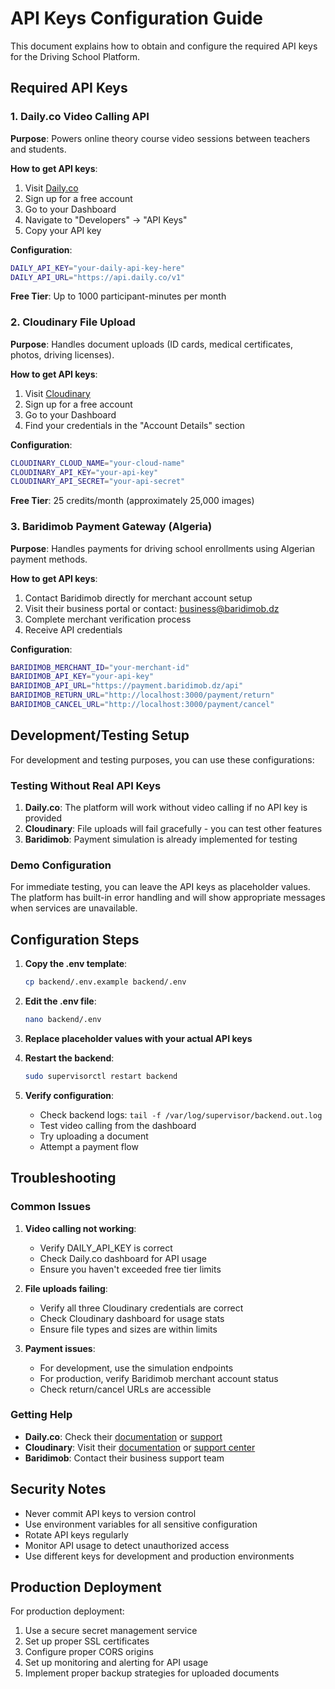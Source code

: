 # API Keys Configuration Guide

This document explains how to obtain and configure the required API keys for the Driving School Platform.

## Required API Keys

### 1. Daily.co Video Calling API

**Purpose**: Powers online theory course video sessions between teachers and students.

**How to get API keys**:
1. Visit [Daily.co](https://www.daily.co/)
2. Sign up for a free account
3. Go to your Dashboard
4. Navigate to "Developers" → "API Keys"
5. Copy your API key

**Configuration**:
```bash
DAILY_API_KEY="your-daily-api-key-here"
DAILY_API_URL="https://api.daily.co/v1"
```

**Free Tier**: Up to 1000 participant-minutes per month

### 2. Cloudinary File Upload

**Purpose**: Handles document uploads (ID cards, medical certificates, photos, driving licenses).

**How to get API keys**:
1. Visit [Cloudinary](https://cloudinary.com/)
2. Sign up for a free account
3. Go to your Dashboard
4. Find your credentials in the "Account Details" section

**Configuration**:
```bash
CLOUDINARY_CLOUD_NAME="your-cloud-name"
CLOUDINARY_API_KEY="your-api-key"
CLOUDINARY_API_SECRET="your-api-secret"
```

**Free Tier**: 25 credits/month (approximately 25,000 images)

### 3. Baridimob Payment Gateway (Algeria)

**Purpose**: Handles payments for driving school enrollments using Algerian payment methods.

**How to get API keys**:
1. Contact Baridimob directly for merchant account setup
2. Visit their business portal or contact: business@baridimob.dz
3. Complete merchant verification process
4. Receive API credentials

**Configuration**:
```bash
BARIDIMOB_MERCHANT_ID="your-merchant-id"
BARIDIMOB_API_KEY="your-api-key"
BARIDIMOB_API_URL="https://payment.baridimob.dz/api"
BARIDIMOB_RETURN_URL="http://localhost:3000/payment/return"
BARIDIMOB_CANCEL_URL="http://localhost:3000/payment/cancel"
```

## Development/Testing Setup

For development and testing purposes, you can use these configurations:

### Testing Without Real API Keys

1. **Daily.co**: The platform will work without video calling if no API key is provided
2. **Cloudinary**: File uploads will fail gracefully - you can test other features
3. **Baridimob**: Payment simulation is already implemented for testing

### Demo Configuration

For immediate testing, you can leave the API keys as placeholder values. The platform has built-in error handling and will show appropriate messages when services are unavailable.

## Configuration Steps

1. **Copy the .env template**:
   ```bash
   cp backend/.env.example backend/.env
   ```

2. **Edit the .env file**:
   ```bash
   nano backend/.env
   ```

3. **Replace placeholder values with your actual API keys**

4. **Restart the backend**:
   ```bash
   sudo supervisorctl restart backend
   ```

5. **Verify configuration**:
   - Check backend logs: `tail -f /var/log/supervisor/backend.out.log`
   - Test video calling from the dashboard
   - Try uploading a document
   - Attempt a payment flow

## Troubleshooting

### Common Issues

1. **Video calling not working**:
   - Verify DAILY_API_KEY is correct
   - Check Daily.co dashboard for API usage
   - Ensure you haven't exceeded free tier limits

2. **File uploads failing**:
   - Verify all three Cloudinary credentials are correct
   - Check Cloudinary dashboard for usage stats
   - Ensure file types and sizes are within limits

3. **Payment issues**:
   - For development, use the simulation endpoints
   - For production, verify Baridimob merchant account status
   - Check return/cancel URLs are accessible

### Getting Help

- **Daily.co**: Check their [documentation](https://docs.daily.co/) or [support](https://help.daily.co/)
- **Cloudinary**: Visit their [documentation](https://cloudinary.com/documentation) or [support center](https://support.cloudinary.com/)
- **Baridimob**: Contact their business support team

## Security Notes

- Never commit API keys to version control
- Use environment variables for all sensitive configuration
- Rotate API keys regularly
- Monitor API usage to detect unauthorized access
- Use different keys for development and production environments

## Production Deployment

For production deployment:

1. Use a secure secret management service
2. Set up proper SSL certificates
3. Configure proper CORS origins
4. Set up monitoring and alerting for API usage
5. Implement proper backup strategies for uploaded documents